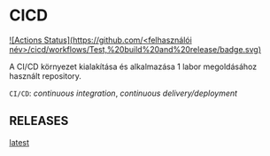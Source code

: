 # CICD

[![Actions Status](https://github.com/<felhasználói név>/cicd/workflows/Test,%20build%20and%20release/badge.svg)](https://github.com/dezse134/cicd/actions) 

A CI/CD környezet kialakítása és alkalmazása 1 labor megoldásához használt repository.

`CI/CD`: *continuous integration*, *continuous delivery/deployment*

## RELEASES

[latest](https://github.com/dezse134/cicd/releases/tag/latest)